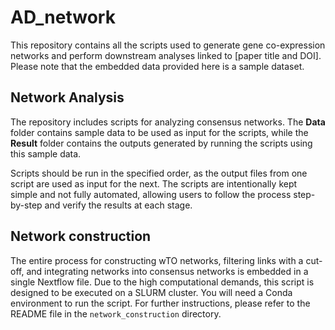 # AD_network

This repository contains all the scripts used to generate gene co-expression networks and perform downstream analyses linked to [paper title and DOI]. Please note that the embedded data provided here is a sample dataset.

## **Network Analysis**

The repository includes scripts for analyzing consensus networks. The **Data** folder contains sample data to be used as input for the scripts, while the **Result** folder contains the outputs generated by running the scripts using this sample data.

Scripts should be run in the specified order, as the output files from one script are used as input for the next. The scripts are intentionally kept simple and not fully automated, allowing users to follow the process step-by-step and verify the results at each stage.

## **Network construction**

The entire process for constructing wTO networks, filtering links with a cut-off, and integrating networks into consensus networks is embedded in a single Nextflow file. Due to the high computational demands, this script is designed to be executed on a SLURM cluster. You will need a Conda environment to run the script. For further instructions, please refer to the README file in the `network_construction` directory.
